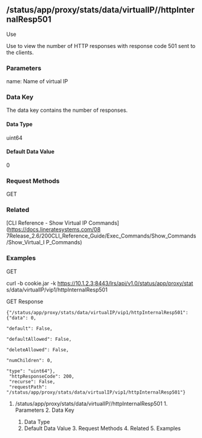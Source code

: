 ## /status/app/proxy/stats/data/virtualIP/<name>/httpInternalResp501

Use

Use to view the number of HTTP responses with response code 501 sent to the
clients.

### Parameters

name: Name of virtual IP

### Data Key

The data key contains the number of responses.

#### Data Type

uint64

#### Default Data Value

0

### Request Methods

GET

### Related

[CLI Reference - Show Virtual IP Commands](https://docs.lineratesystems.com/08
7Release_2.6/200CLI_Reference_Guide/Exec_Commands/Show_Commands/Show_Virtual_I
P_Commands)

### Examples

GET

curl -b cookie.jar -k https://10.1.2.3:8443/lrs/api/v1.0/status/app/proxy/stat
s/data/virtualIP/vip1/httpInternalResp501

GET Response

    
    {"/status/app/proxy/stats/data/virtualIP/vip1/httpInternalResp501": {"data": 0,
                                                                            "default": False,
                                                                            "defaultAllowed": False,
                                                                            "deleteAllowed": False,
                                                                            "numChildren": 0,
                                                                            "type": "uint64"},
     "httpResponseCode": 200,
     "recurse": False,
     "requestPath": "/status/app/proxy/stats/data/virtualIP/vip1/httpInternalResp501"}
    

  1. /status/app/proxy/stats/data/virtualIP/<name>/httpInternalResp501
    1. Parameters
    2. Data Key
      1. Data Type
      2. Default Data Value
    3. Request Methods
    4. Related
    5. Examples

